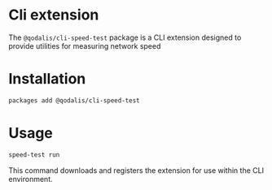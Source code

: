 # Cli extension

The `@qodalis/cli-speed-test` package is a CLI extension designed to provide utilities for measuring network speed

# Installation

```bash
packages add @qodalis/cli-speed-test
```

# Usage

```bash
speed-test run
```

This command downloads and registers the extension for use within the CLI environment.
